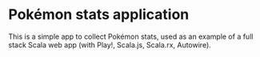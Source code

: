 # Pokémon stats application

This is a simple app to collect Pokémon stats, used as an example of a full stack Scala web app (with Play!, Scala.js, Scala.rx, Autowire).
